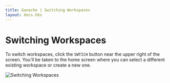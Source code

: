 ```yaml
---
title: Ganache | Switching Workspaces
layout: docs.hbs
---
```

# Switching Workspaces

To switch workspaces, click the `SWTICH` button near the upper right of the screen. You'll be taken to the home screen where you can select a different existing workspace or create a new one.

![Switching Workspaces](/img/docs/ganache/v2-shared-seese/switch-workspaces.png)